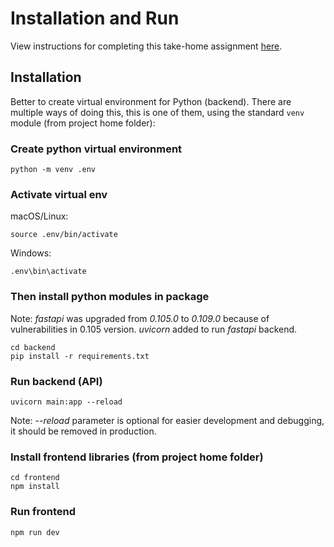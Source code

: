 # Installation and Run

View instructions for completing this take-home assignment [here](https://co-helm.notion.site/Senior-Product-Engineer-Take-Home-6e82ec45cc2a46b59a0d9ee3aeb9449c).

## Installation

Better to create virtual environment for Python (backend). There are multiple ways of doing this, this is one of them, using the standard `venv` module (from project home folder):

### Create python virtual environment

```:shell
python -m venv .env
```

### Activate virtual env

macOS/Linux:

```:shell
source .env/bin/activate
```

Windows:

```:shell
.env\bin\activate
```

### Then install python modules in package

Note: _fastapi_ was upgraded from _0.105.0_ to _0.109.0_ because of vulnerabilities in 0.105 version.
_uvicorn_ added to run _fastapi_ backend.

```:shell
cd backend
pip install -r requirements.txt
```

### Run backend (API)

```:shell
uvicorn main:app --reload
```

Note: _--reload_ parameter is optional for easier development and debugging, it should be removed in production.

### Install frontend libraries (from project home folder)

```:shell
cd frontend
npm install
```

### Run frontend

```:shell
npm run dev
```
